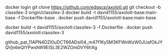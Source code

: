 docker login
git clone https://github.com/edgscp/axolotl.git
git checkout -b classilex-3 origin/classilex-3
docker build -t david1155/axolotl-base:main-base -f Dockerfile-base .
docker push david1155/axolotl-base:main-base

docker build -t david1155/axolotl:classilex-3 -f Dockerfile .
docker push david1155/axolotl:classilex-3

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
